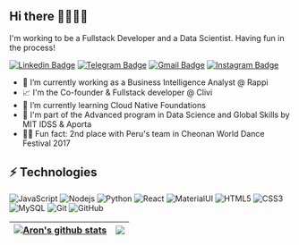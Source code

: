 ## Hi there 👋🧑🏻‍💻

I'm working to be a Fullstack Developer and a Data Scientist. Having fun in the process!

[![Linkedin Badge](https://img.shields.io/badge/-paolo.rossi-blue?style=flat-square&logo=Linkedin&logoColor=white&link=https://www.linkedin.com/in/paolo-rossi-gonzales/)](https://www.linkedin.com/in/paolo-rossi-gonzales/)
[![Telegram Badge](https://img.shields.io/badge/-@PaoloRossiG-0088CC?style=flat&logo=Telegram&logoColor=white)](https://t.me/PaoloRossiG "Contact on Telegram")
[![Gmail Badge](https://img.shields.io/badge/-paolo.rossi@pucp.edu.pe-c14438?style=flat-square&logo=Gmail&logoColor=white&link=mailto:paolo.rossi@pucp.edu.pe)](mailto:kanna6501@gmail.com)
[![Instagram Badge](https://img.shields.io/badge/-paolo.rossig-purple?style=flat-square&logo=instagram&logoColor=white&link=https://instagram.com/paolo.rossig/)](https://instagram.com/paolo.rossig)

- 🏢  I’m currently working as a Business Intelligence Analyst @ Rappi
- 📈  I'm the Co-founder & Fullstack developer @ Clivi
- 🌱  I’m currently learning Cloud Native Foundations
- 🔢  I'm part of the Advanced program in Data Science and Global Skills by MIT IDSS & Aporta
- 🕺🏻  Fun fact: 2nd place with Peru's team in Cheonan World Dance Festival 2017

## ⚡ Technologies

![JavaScript](https://img.shields.io/badge/-JavaScript-black?style=flat-square&logo=javascript)
![Nodejs](https://img.shields.io/badge/-Nodejs-black?style=flat-square&logo=Node.js)
![Python](https://img.shields.io/badge/-Python-black?style=flat-square&logo=Python)
![React](https://img.shields.io/badge/-React-black?style=flat-square&logo=react)
![MaterialUI](https://img.shields.io/badge/-MatrialUI-0081CB?style=plastic&logo=material-UI)
![HTML5](https://img.shields.io/badge/-HTML5-E34F26?style=flat-square&logo=html5&logoColor=white)
![CSS3](https://img.shields.io/badge/-CSS3-1572B6?style=flat-square&logo=css3)
![MySQL](https://img.shields.io/badge/-MySQL-black?style=flat-square&logo=mysql)
![Git](https://img.shields.io/badge/-Git-black?style=flat-square&logo=git)
![GitHub](https://img.shields.io/badge/-GitHub-181717?style=flat-square&logo=github)

<table>
    <thead>
        <tr>
            <th>
                <a href="https://github.com/paolorossig/github-readme-stats">
                    <img align="center" alt="Aron's github stats" src="https://github-readme-stats.vercel.app/api?username=paolorossig&amp;show_icons=true&amp;include_all_commits=true&amp;theme=dark&amp;hide_border=true" style="max-width: 100%;">
                </a>
            </th>
            <th>
                <a href="https://github.com/paolorossig/github-readme-stats">
                    <img align="center" src="https://github-readme-stats.vercel.app/api/top-langs/?username=paolorossig&amp;layout=compact&amp;theme=dark&amp;hide_border=true" style="max-width: 100%;">
                </a>
            </th>
        </tr>
    </thead>
</table>
